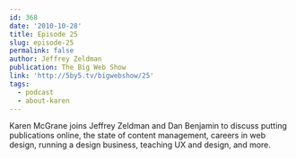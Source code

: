 ```yaml
---
id: 368
date: '2010-10-28'
title: Episode 25
slug: episode-25
permalink: false
author: Jeffrey Zeldman
publication: The Big Web Show
link: 'http://5by5.tv/bigwebshow/25'
tags:
  - podcast
  - about-karen
---
```

Karen McGrane joins Jeffrey Zeldman and Dan Benjamin to discuss putting publications online, the state of content management, careers in web design, running a design business, teaching UX and design, and more.
